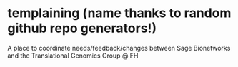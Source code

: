 # templaining (name thanks to random github repo generators!)
A place to coordinate needs/feedback/changes between Sage Bionetworks and the Translational Genomics Group @ FH
